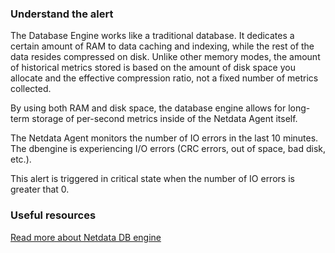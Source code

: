 ### Understand the alert

The Database Engine works like a traditional database. It dedicates a certain amount of RAM to data caching and indexing, while the rest of the data resides compressed on disk. Unlike other memory modes, the amount of historical metrics stored is based on the amount of disk space you allocate and the effective compression ratio, not a fixed number of metrics collected.

By using both RAM and disk space, the database engine allows for long-term storage of per-second metrics inside of the Netdata Agent itself.

The Netdata Agent monitors the number of IO errors in the last 10 minutes. The dbengine is experiencing I/O errors (CRC errors, out of space, bad disk, etc.).

This alert is triggered in critical state when the number of IO errors is greater that 0.

### Useful resources

[Read more about Netdata DB engine](https://github.com/netdata/netdata/blob/master/src/database/README.md/engine)

